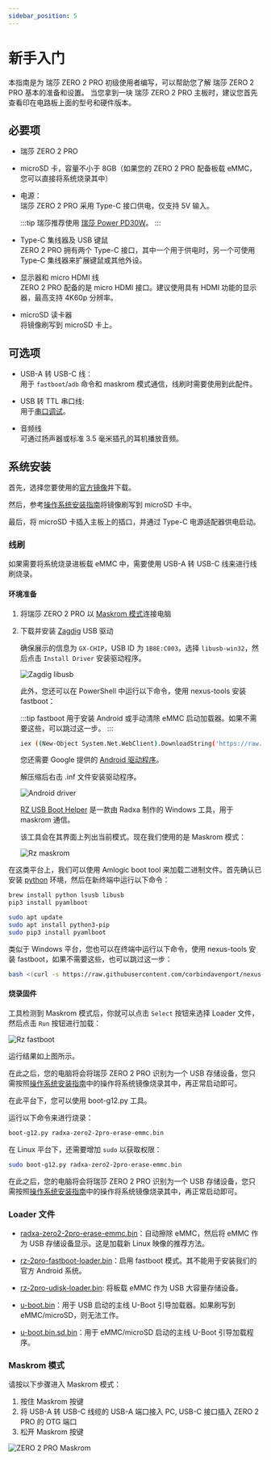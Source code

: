 ```yaml
---
sidebar_position: 5
---
```


# 新手入门

本指南是为 瑞莎 ZERO 2 PRO 初级使用者编写，可以帮助您了解 瑞莎 ZERO 2 PRO 基本的准备和设置。
当您拿到一块 瑞莎 ZERO 2 PRO 主板时，建议您首先查看印在电路板上面的型号和硬件版本。

## 必要项

- 瑞莎 ZERO 2 PRO

- microSD 卡，容量不小于 8GB（如果您的 ZERO 2 PRO 配备板载 eMMC，您可以直接将系统烧录其中）

- 电源：  
  瑞莎 ZERO 2 PRO 采用 Type-C 接口供电，仅支持 5V 输入。

  :::tip
  瑞莎推荐使用 [瑞莎 Power PD30W](/accessories/pd_30w)。
  :::

- Type-C 集线器及 USB 键鼠  
  ZERO 2 PRO 拥有两个 Type-C 接口，其中一个用于供电时，另一个可使用 Type-C 集线器来扩展键鼠或其他外设。

- 显示器和 micro HDMI 线  
  ZERO 2 PRO 配备的是 micro HDMI 接口。建议使用具有 HDMI 功能的显示器，最高支持 4K60p 分辨率。

- microSD 读卡器  
  将镜像刷写到 microSD 卡上。

## 可选项

- USB-A 转 USB-C 线：  
  用于 `fastboot`/`adb` 命令和 maskrom 模式通信，线刷时需要使用到此配件。

- USB 转 TTL 串口线:  
  用于[串口调试](/general-tutorial/serial)。

- 音频线  
  可通过扬声器或标准 3.5 毫米插孔的耳机播放音频。

## 系统安装

首先，选择您要使用的[官方镜像](/zero/images)并下载。

然后，参考[操作系统安装指南](/general-tutorial/os-installation)将镜像刷写到 microSD 卡中。

最后，将 microSD 卡插入主板上的插口，并通过 Type-C 电源适配器供电启动。

### 线刷

如果需要将系统烧录进板载 eMMC 中，需要使用 USB-A 转 USB-C 线来进行线刷烧录。

#### 环境准备

<Tabs queryString="host_os">
<TabItem value="Windows">

1. 将瑞莎 ZERO 2 PRO 以 [Maskrom 模式](#maskrom-模式)连接电脑

2. 下载并安装 [Zagdig](https://zadig.akeo.ie/) USB 驱动

   确保展示的信息为 `GX-CHIP`，USB ID 为 `1B8E:C003`，选择 `libusb-win32`，然后点击 `Install Driver` 安装驱动程序。

   ![Zagdig libusb](/img/zero/zero2pro/Zagdig-libusb.webp)

   此外，您还可以在 PowerShell 中运行以下命令，使用 nexus-tools 安装 fastboot：

   :::tip
   fastboot 用于安装 Android 或手动清除 eMMC 启动加载器。如果不需要这些，可以跳过这一步。
   :::

   ```bash
   iex ((New-Object System.Net.WebClient).DownloadString('https://raw.githubusercontent.com/corbindavenport/nexus-tools/master/install.ps1'))
   ```

   您还需要 Google 提供的 [Android 驱动程序](https://dl.google.com/android/repository/usb_driver_r13-windows.zip)。

   解压缩后右击 .inf 文件安装驱动程序。

   ![Android driver](/img/zero/zero2pro/Install-win-android-driver.webp)

   [RZ USB Boot Helper](https://dl.radxa.com/zero/tools/windows/RZ_USB_Boot_Helper_V1.0.0.zip) 是一款由 Radxa 制作的 Windows 工具，用于 maskrom 通信。

   该工具会在其界面上列出当前模式。现在我们使用的是 Maskrom 模式：

   ![Rz maskrom](/img/zero/zero2pro/Rz-usb-helper-maskrom.webp)

</TabItem>
<TabItem value="Linux/MacOS">

在这类平台上，我们可以使用 Amlogic boot tool 来加载二进制文件。首先确认已安装 [python](https://www.python.org/) 环境，然后在新终端中运行以下命令：

<Tabs queryString="nix">
<TabItem value="MacOS">

```bash
brew install python lsusb libusb
pip3 install pyamlboot
```

</TabItem>
<TabItem value="Linux">

```bash
sudo apt update
sudo apt install python3-pip
sudo pip3 install pyamlboot
```

</TabItem>
</Tabs>

类似于 Windows 平台，您也可以在终端中运行以下命令，使用 nexus-tools 安装 fastboot，如果不需要这些，也可以跳过这一步：

```bash
bash <(curl -s https://raw.githubusercontent.com/corbindavenport/nexus-tools/master/install.sh)
```

</TabItem>
</Tabs>

#### 烧录固件

<Tabs queryString="host_os">
<TabItem value="Windows">

工具检测到 Maskrom 模式后，你就可以点击 `Select` 按钮来选择 Loader 文件，然后点击 `Run` 按钮进行加载：

![Rz fastboot](/img/zero/zero2pro/Rz-usb-helper-fastboot.webp)

运行结果如上图所示。

在此之后，您的电脑将会将瑞莎 ZERO 2 PRO 识别为一个 USB 存储设备，您只需按照[操作系统安装指南](/general-tutorial/os-installation)中的操作将系统镜像烧录其中，再正常启动即可。

</TabItem>
<TabItem value="Linux/MacOS">

在此平台下，您可以使用 boot-g12.py 工具。

运行以下命令来进行烧录：

```bash
boot-g12.py radxa-zero2-2pro-erase-emmc.bin
```

在 Linux 平台下，还需要增加 `sudo` 以获取权限：

```bash
sudo boot-g12.py radxa-zero2-2pro-erase-emmc.bin
```

在此之后，您的电脑将会将瑞莎 ZERO 2 PRO 识别为一个 USB 存储设备，您只需按照[操作系统安装指南](/general-tutorial/os-installation)中的操作将系统镜像烧录其中，再正常启动即可。

</TabItem>
</Tabs>

### Loader 文件

- [radxa-zero2-2pro-erase-emmc.bin](https://dl.radxa.com/zero2pro/images/loader/radxa-zero-2pro-erase-emmc.bin)：自动擦除 eMMC，然后将 eMMC 作为 USB 存储设备显示。这是加载新 Linux 映像的推荐方法。

- [rz-2pro-fastboot-loader.bin](https://dl.radxa.com/zero2pro/images/loader/rz-2pro-fastboot-loader.bin)：启用 fastboot 模式。其不能用于安装我们的官方 Android 系统。

- [rz-2pro-udisk-loader.bin](https://dl.radxa.com/zero2pro/images/loader/rz-2pro-udisk-loader.bin): 将板载 eMMC 作为 USB 大容量存储设备。

- [u-boot.bin](https://dl.radxa.com/zero2pro/images/loader/u-boot.bin)：用于 USB 启动的主线 U-Boot 引导加载器。如果刷写到 eMMC/microSD，则无法工作。

- [u-boot.bin.sd.bin](https://dl.radxa.com/zero2pro/images/loader/u-boot.bin.sd.bin)：用于 eMMC/microSD 启动的主线 U-Boot 引导加载程序。

### Maskrom 模式

请按以下步骤进入 Maskrom 模式：

1. 按住 Maskrom 按键
2. 将 USB-A 转 USB-C 线缆的 USB-A 端口接入 PC, USB-C 接口插入 ZERO 2 PRO 的 OTG 端口
3. 松开 Maskrom 按键

![ZERO 2 PRO Maskrom](/img/zero/zero2pro/zero2pro-maskrom.webp)
